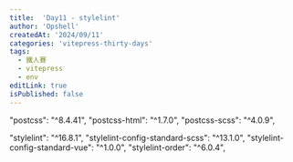 ```yaml
---
title:  'Day11 - stylelint'
author: 'Opshell'
createdAt: '2024/09/11'
categories: 'vitepress-thirty-days'
tags:
  - 鐵人賽
  - vitepress
  - env
editLink: true
isPublished: false
---
```


"postcss": "^8.4.41",
"postcss-html": "^1.7.0",
"postcss-scss": "^4.0.9",

"stylelint": "^16.8.1",
"stylelint-config-standard-scss": "^13.1.0",
"stylelint-config-standard-vue": "^1.0.0",
"stylelint-order": "^6.0.4",
